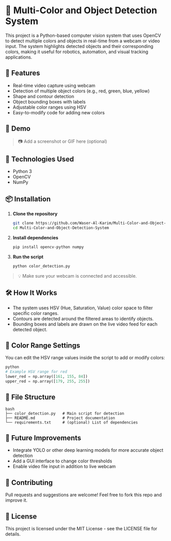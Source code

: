 # 🎯 Multi-Color and Object Detection System

This project is a Python-based computer vision system that uses OpenCV to detect multiple colors and objects in real-time from a webcam or video input. The system highlights detected objects and their corresponding colors, making it useful for robotics, automation, and visual tracking applications.

## 🧠 Features

- Real-time video capture using webcam
- Detection of multiple object colors (e.g., red, green, blue, yellow)
- Shape and contour detection
- Object bounding boxes with labels
- Adjustable color ranges using HSV
- Easy-to-modify code for adding new colors

## 📸 Demo

> 📷 Add a screenshot or GIF here (optional)

## 🧰 Technologies Used

- Python 3
- OpenCV
- NumPy

## 📦 Installation

1. **Clone the repository**
   ```bash
   git clone https://github.com/Waser-Al-Karim/Multi-Color-and-Object-Detection-System.git
   cd Multi-Color-and-Object-Detection-System
   ```
1. **Install dependencies**
    
    ```bash
    pip install opencv-python numpy
    
    ```
    
2. **Run the script**
    
    ```bash
    python color_detection.py
    ```
    

> 💡 Make sure your webcam is connected and accessible.
> 

## 🛠 How It Works

- The system uses HSV (Hue, Saturation, Value) color space to filter specific color ranges.
- Contours are detected around the filtered areas to identify objects.
- Bounding boxes and labels are drawn on the live video feed for each detected object.

## 🧪 Color Range Settings

You can edit the HSV range values inside the script to add or modify colors:

```python
python
# Example HSV range for red
lower_red = np.array([161, 155, 84])
upper_red = np.array([179, 255, 255])

```

## 📁 File Structure

```
bash
├── color_detection.py   # Main script for detection
├── README.md            # Project documentation
└── requirements.txt     # (optional) List of dependencies

```

## 🚀 Future Improvements

- Integrate YOLO or other deep learning models for more accurate object detection
- Add a GUI interface to change color thresholds
- Enable video file input in addition to live webcam

## 🤝 Contributing

Pull requests and suggestions are welcome! Feel free to fork this repo and improve it.

## 📜 License

This project is licensed under the MIT License - see the LICENSE file for details.
